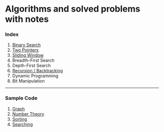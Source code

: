 # Algorithms and solved problems with notes

### Index

1. [Binary Search](BinarySearch)
2. [Two Pointers](TwoPointers)
3. [Sliding Window](SlidingWindow)
4. Breadth-First Search
5. Depth-First Search
6. [Recursion / Backtracking](Backtracking)
7. Dynamic Programming
8. Bit Manipulation

------

### Sample Code
1. [Graph](Graph)
2. [Number Theory](NumberTheory)
3. [Sorting](Sorting)
4. [Searching](Searching)
